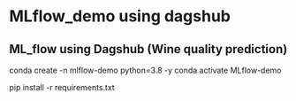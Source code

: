 # MLflow_demo using dagshub

## ML_flow using Dagshub (Wine quality prediction)



conda create -n mlflow-demo python=3.8 -y 
conda activate MLflow-demo


pip install -r requirements.txt 

